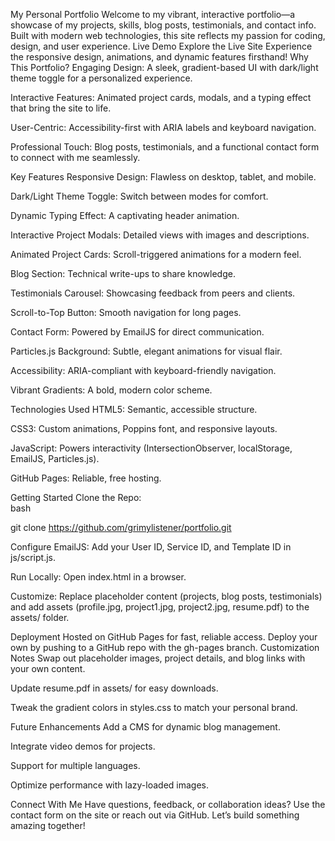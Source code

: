  My Personal Portfolio
Welcome to my vibrant, interactive portfolio—a showcase of my projects, skills, blog posts, testimonials, and contact info. Built with modern web technologies, this site reflects my passion for coding, design, and user experience. 
 Live Demo
 Explore the Live Site
Experience the responsive design, animations, and dynamic features firsthand!
 Why This Portfolio?
Engaging Design: A sleek, gradient-based UI with dark/light theme toggle for a personalized experience.

Interactive Features: Animated project cards, modals, and a typing effect that bring the site to life.

User-Centric: Accessibility-first with ARIA labels and keyboard navigation.

Professional Touch: Blog posts, testimonials, and a functional contact form to connect with me seamlessly.

 Key Features
 Responsive Design: Flawless on desktop, tablet, and mobile.

 Dark/Light Theme Toggle: Switch between modes for comfort.

 Dynamic Typing Effect: A captivating header animation.

 Interactive Project Modals: Detailed views with images and descriptions.

 Animated Project Cards: Scroll-triggered animations for a modern feel.

 Blog Section: Technical write-ups to share knowledge.

 Testimonials Carousel: Showcasing feedback from peers and clients.

 Scroll-to-Top Button: Smooth navigation for long pages.

 Contact Form: Powered by EmailJS for direct communication.

 Particles.js Background: Subtle, elegant animations for visual flair.

 Accessibility: ARIA-compliant with keyboard-friendly navigation.

 Vibrant Gradients: A bold, modern color scheme.

 Technologies Used
HTML5: Semantic, accessible structure.

CSS3: Custom animations, Poppins font, and responsive layouts.

JavaScript: Powers interactivity (IntersectionObserver, localStorage, EmailJS, Particles.js).

GitHub Pages: Reliable, free hosting.

 Getting Started
Clone the Repo:  
bash

git clone https://github.com/grimylistener/portfolio.git

Configure EmailJS:
Add your User ID, Service ID, and Template ID in js/script.js.

Run Locally:
Open index.html in a browser.

Customize:
Replace placeholder content (projects, blog posts, testimonials) and add assets (profile.jpg, project1.jpg, project2.jpg, resume.pdf) to the assets/ folder.

 Deployment
Hosted on GitHub Pages for fast, reliable access. Deploy your own by pushing to a GitHub repo with the gh-pages branch.
 Customization Notes
Swap out placeholder images, project details, and blog links with your own content.

Update resume.pdf in assets/ for easy downloads.

Tweak the gradient colors in styles.css to match your personal brand.

 Future Enhancements
 Add a CMS for dynamic blog management.

 Integrate video demos for projects.

 Support for multiple languages.

 Optimize performance with lazy-loaded images.

 Connect With Me
Have questions, feedback, or collaboration ideas? Use the contact form on the site or reach out via GitHub. Let’s build something amazing together! 

